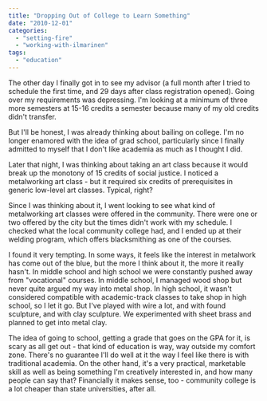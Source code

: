 ```yaml
---
title: "Dropping Out of College to Learn Something"
date: "2010-12-01"
categories: 
  - "setting-fire"
  - "working-with-ilmarinen"
tags: 
  - "education"
---
```


The other day I finally got in to see my advisor (a full month after I tried to schedule the first time, and 29 days after class registration opened). Going over my requirements was depressing. I'm looking at a minimum of three more semesters at 15-16 credits a semester because many of my old credits didn't transfer.

But I'll be honest, I was already thinking about bailing on college. I'm no longer enamored with the idea of grad school, particularly since I finally admitted to myself that I don't like academia as much as I thought I did.

Later that night, I was thinking about taking an art class because it would break up the monotony of 15 credits of social justice. I noticed a metalworking art class - but it required six credits of prerequisites in generic low-level art classes. Typical, right?

Since I was thinking about it, I went looking to see what kind of metalworking art classes were offered in the community. There were one or two offered by the city but the times didn't work with my schedule. I checked what the local community college had, and I ended up at their welding program, which offers blacksmithing as one of the courses.

I found it very tempting. In some ways, it feels like the interest in metalwork has come out of the blue, but the more I think about it, the more it really hasn't. In middle school and high school we were constantly pushed away from "vocational" courses. In middle school, I managed wood shop but never quite argued my way into metal shop. In high school, it wasn't considered compatible with academic-track classes to take shop in high school, so I let it go. But I've played with wire a lot, and with found sculpture, and with clay sculpture. We experimented with sheet brass and planned to get into metal clay.

The idea of going to school, getting a grade that goes on the GPA for it, is scary as all get out - that kind of education is way, way outside my comfort zone. There's no guarantee I'll do well at it the way I feel like there is with traditional academia. On the other hand, it's a very practical, marketable skill as well as being something I'm creatively interested in, and how many people can say that? Financially it makes sense, too - community college is a lot cheaper than state universities, after all.
